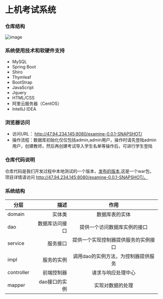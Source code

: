 # 上机考试系统


### 仓库结构
![image](https://github.com/wencaixu/examine/blob/master/src/main/resources/static/img/%E4%BB%93%E5%BA%93%E7%BB%93%E6%9E%84.jpg)


### 系统使用技术和软硬件支持
* MySQL
* Spring Boot
* Shiro
* Thymleaf
* BootStrap
* JavaScript
* Jquery
* HTML/CSS
* 阿里云服务器（CentOS）
* IntelliJ IDEA

### 浏览器访问

* 访问URL： http://47.94.234.145:8080/examine-0.0.1-SNAPSHOT/
* 操作流程：数据库初始化仅仅包括admin,admin用户，操作时请先登陆admin用户，创建教师，然后再创建考试导入学生名单等操作后，可进行学生登陆

### 仓库代码说明
仓库代码是我们开发过程中本地测试的一个版本，[发布的版本](https://github.com/wencaixu/examine/blob/master/%E6%96%87%E6%A1%A3%E6%96%87%E4%BB%B6/%E5%8F%91%E5%B8%83%E9%A1%B9%E7%9B%AEwar%E5%8C%85/examine-0.0.1-SNAPSHOT.war),这是一个war包，
项目详情请访问 http://47.94.234.145:8080/examine-0.0.1-SNAPSHOT/。

### 系统结构
| 分层        |   描述  |  作用 |
| --------   | -----:   | :----:|
| domain     |  实体类        |   数据库表的实体                     |
| dao        | 数据库访问接口  |   提供一个访问数据库实例的接口          |
| service    | 服务接口       |   提供一个实现控制器提供服务的实例接口    |
| impl       | 服务的实例     |   调用dao的实例方法，为控制器提供服务    |
| controller | 前端控制器     |   请求与响应处理中心                   |
| mapper     | dao接口的实例  |   实现对数据的处理                     |
